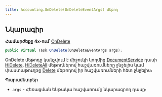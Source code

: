 ```yaml
---
title: Accounting.OnDelete(OnDeleteEventArgs) մեթոդ
---
```


## Նկարագիր

**Համարժեքը 4x-ում՝** [OnDelete](https://armsoft.github.io/as4x-docs/HTM/ProgrGuide/ScriptProcs/OnDelete.html)

```c#
public virtual Task OnDelete(OnDeleteEventArgs args);
```

OnDelete մեթոդը կանչվում է միջուկի կողմից [DocumentService](../../services/IDocumentService.md) դասի [HiDelete](../../services/IDocumentService/HiDelete.md), [HiDeleteAll](../../services/IDocumentService/HiDeleteAll.md) մեթոդներով հաշվառումները ջնջելիս կամ փաստաթուղթը [Delete](../../services/IDocumentService/Delete.md) մեթոդով իր հաշվառումների հետ ջնջելիս։

**Պարամետրեր**

* `args` - Հեռացման ենթակա հաշվառումը նկարագրող դասը։
